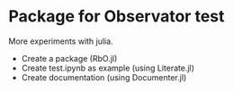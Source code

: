 # Package for Observator test

More experiments with julia.
- Create a package (RbO.jl)
- Create test.ipynb as example (using Literate.jl)
- Create documentation (using Documenter.jl)
